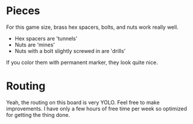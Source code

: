 # Pieces
For this game size, brass hex spacers, bolts, and nuts work really well.

- Hex spacers are 'tunnels'
- Nuts are 'mines'
- Nuts with a bolt slightly screwed in are 'drills'

If you color them with permanent marker, they look quite nice.

# Routing
Yeah, the routing on this board is very YOLO. Feel free to make improvements. I have only a few hours of free time per week so optimized for getting the thing done.
